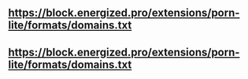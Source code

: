 ## https://block.energized.pro/extensions/porn-lite/formats/domains.txt
## https://block.energized.pro/extensions/porn-lite/formats/domains.txt
